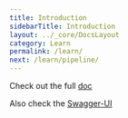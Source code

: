 ```yaml
---
title: Introduction
sidebarTitle: Introduction
layout: ../_core/DocsLayout
category: Learn
permalink: /learn/
next: /learn/pipeline/
---
```


Check out the full [doc](https://kube-hpc.github.io/api-server)  

Also check the [Swagger-UI](http://petstore.swagger.io/?url=https://raw.githubusercontent.com/kube-HPC/api-server/master/api/rest-api/swagger.json)